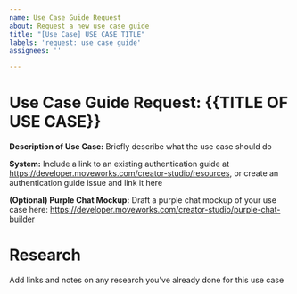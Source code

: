 ```yaml
---
name: Use Case Guide Request
about: Request a new use case guide
title: "[Use Case] USE_CASE_TITLE"
labels: 'request: use case guide'
assignees: ''

---
```


# Use Case Guide Request: {{TITLE OF USE CASE}}

**Description of Use Case:**
Briefly describe what the use case should do

**System:** 
Include a link to an existing authentication guide at https://developer.moveworks.com/creator-studio/resources, or create an authentication guide issue and link it here

**(Optional) Purple Chat Mockup:**
Draft a purple chat mockup of your use case here: https://developer.moveworks.com/creator-studio/purple-chat-builder

# Research

Add links and notes on any research you've already done for this use case
